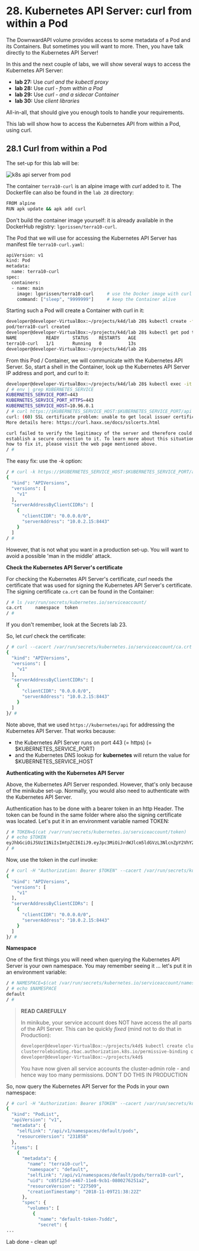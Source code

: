 # 28. Kubernetes API Server: curl from within a Pod 

The DownwardAPI volume provides access to some metadata of a Pod and its Containers. But sometimes you will want to more. Then, you have talk directly to the Kubernetes API Server!

In this and the next couple of labs, we will show several ways to access the Kubernetes API Server:

- **lab 27:** Use *curl and the kubectl proxy*
- **lab 28:** Use *curl - from within a Pod*
- **lab 29:** Use *curl - and a sidecar Container*
- **lab 30:** Use *client libraries*

All-in-all, that should give you enough tools to handle your requirements.

This lab will show how to access the Kubernetes API from within a Pod, using curl.

## 28.1 Curl from within a Pod 

The set-up for this lab will be:

![k8s api server from pod](img/lab28-kubernetes-api-server-from-pod.png)

The container `terra10-curl` is an alpine image with *curl*  added to it. The Dockerfile can also be found in the `lab 28` directory:

```bash
FROM alpine
RUN apk update && apk add curl
```

Don't build the container image yourself: it is already available in the DockerHub registry: `lgorissen/terra10-curl`.

The Pod that we will use for accessing the Kubernetes API Server has manifest file `terra10-curl.yaml`:

```bash
apiVersion: v1
kind: Pod
metadata:
  name: terra10-curl
spec:
  containers:
  - name: main
    image: lgorissen/terra10-curl     # use the Docker image with curl
    command: ["sleep", "9999999"]     # keep the Container alive
```

Starting such a Pod will create a Container with curl in it:

```bash
developer@developer-VirtualBox:~/projects/k4d/lab 28$ kubectl create -f terra10-curl.yaml 
pod/terra10-curl created
developer@developer-VirtualBox:~/projects/k4d/lab 28$ kubectl get pod terra10-curl 
NAME           READY     STATUS    RESTARTS   AGE
terra10-curl   1/1       Running   0          13s
developer@developer-VirtualBox:~/projects/k4d/lab 28$
```

From this Pod / Container, we will communicate with the Kubernetes API Server.
So, start a shell in the Container, look up the Kubernetes API Server IP address and port, and curl to it:

```bash
developer@developer-VirtualBox:~/projects/k4d/lab 28$ kubectl exec -it terra10-curl /bin/sh
/ # env | grep KUBERNETES_SERVICE
KUBERNETES_SERVICE_PORT=443
KUBERNETES_SERVICE_PORT_HTTPS=443
KUBERNETES_SERVICE_HOST=10.96.0.1
/ # curl https://$KUBERNETES_SERVICE_HOST:$KUBERNETES_SERVICE_PORT/api
curl: (60) SSL certificate problem: unable to get local issuer certificate
More details here: https://curl.haxx.se/docs/sslcerts.html

curl failed to verify the legitimacy of the server and therefore could not
establish a secure connection to it. To learn more about this situation and
how to fix it, please visit the web page mentioned above.
/ # 
```

The easy fix: use the *-k* option:

```bash
/ # curl -k https://$KUBERNETES_SERVICE_HOST:$KUBERNETES_SERVICE_PORT/api
{
  "kind": "APIVersions",
  "versions": [
    "v1"
  ],
  "serverAddressByClientCIDRs": [
    {
      "clientCIDR": "0.0.0.0/0",
      "serverAddress": "10.0.2.15:8443"
    }
  ]
/ #
```

However, that is not what you want in a production set-up. You will want to avoid a possible 'man in the middle' attack. 

**Check the Kubernetes API Server's certificate**

For checking the Kubernetes API Server's certificate, *curl* needs the certificate that was used for signing the Kubernetes API Server's certificate. The signing certificate `ca.crt` can be found in the Container:

```bash
/ # ls /var/run/secrets/kubernetes.io/serviceaccount/
ca.crt     namespace  token
/ #
```
If you don't remember, look at the Secrets lab 23.

So, let *curl* check the certificate:

```bash
/ # curl --cacert /var/run/secrets/kubernetes.io/serviceaccount/ca.crt https://kubernetes/api
{
  "kind": "APIVersions",
  "versions": [
    "v1"
  ],
  "serverAddressByClientCIDRs": [
    {
      "clientCIDR": "0.0.0.0/0",
      "serverAddress": "10.0.2.15:8443"
    }
  ]
}/ # 

```
Note above, that we used `https://kubernetes/api` for addressing the Kubernetes API Server. That works because:

- the Kubernetes API Server runs on port 443 (= https) (= $KUBERNETES\_SERVICE\_PORT)
- and the Kubernetes DNS lookup for **kubernetes** will return the value for $KUBERNETES\_SERVICE\_HOST

**Authenticating with the Kubernetes API Server**

Above, the Kubernetes API Server responded. However, that's only because of the minikube set-up. Normally, you would also need to authenticate with the Kubernetes API Server.

Authentication has to be done with a bearer token in an http Header. The token can be found in the same folder where also the signing certificate was located. Let's put it in an environment variable named TOKEN:

```bash
/ # TOKEN=$(cat /var/run/secrets/kubernetes.io/serviceaccount/token)
/ # echo $TOKEN
eyJhbGciOiJSUzI1NiIsImtpZCI6IiJ9.eyJpc3MiOiJrdWJlcm5ldGVzL3NlcnZpY2VhY2NvdW50Iiwia3ViZXJuZXRlcy5pby9zZXJ2aWNlYWNjb3VudC9uYW1lc3BhY2UiOiJkZWZhdWx0Iiwia3ViZXJuZXRlcy5pby9zZXJ2aWNlYWNjb3VudC9zZWNyZXQubmFtZSI6ImRlZmF1bHQtdG9rZW4tN3NkZHoiLCJrdWJlcm5ldGVzLmlvL3NlcnZpY2VhY2NvdW50L3NlcnZpY2UtYWNjb3VudC5uYW1lIjoiZGVmYXVsdCIsImt1YmVybmV0ZXMuaW8vc2VydmljZWFjY291bnQvc2VydmljZS1hY2NvdW50LnVpZCI6ImU2Njg0ODRkLWM5NDEtMTFlOC1hZjViLTA4MDAyNzYyNTFhMiIsInN1YiI6InN5c3RlbTpzZXJ2aWNlYWNjb3VudDpkZWZhdWx0OmRlZmF1bHQifQ.LZZd7nEKYzAh46yPoj757ILL8k05IXCLZwAYV3mIHdiQLgXgfKPSHM4iosAk11Y_f3MdQeKGBfmoR_Cmpkiimdgtw68dFQd7f_Dc6tyKOcjpbdLrWnHr3zjTweqGAG_hbuDWZNZa6yoSPYe1MWTDRC-21Bx1dsi55mkGfVhIEaOpE73DmdPdd0jOiH18XKRaYN5zqoMICazwFQjKU4hsxAxD_ZavweCpEvGy6cnhATlyjgM_Yt2MKeGKb2oejsm_BNKeZySx4YmyjKUO6aEEksal5mLAeIRSD-FGqntcBLj5Bfv8PmnGlHdWAgSbCJV8ElLhFjheuFcuoKdy4hpUJw
/ #
```

Now, use the token in the *curl* invoke:

```bash
/ # curl -H "Authorization: Bearer $TOKEN" --cacert /var/run/secrets/kubernetes.io/serviceaccount/ca.crt https://kubernetes/api
{
  "kind": "APIVersions",
  "versions": [
    "v1"
  ],
  "serverAddressByClientCIDRs": [
    {
      "clientCIDR": "0.0.0.0/0",
      "serverAddress": "10.0.2.15:8443"
    }
  ]
}/ #
```

**Namespace**

One of the first things you will need when querying the Kubernetes API Server is your own namespace. You may remember seeing it ... let's put it in an environment variable:

```bash
/ # NAMESPACE=$(cat /var/run/secrets/kubernetes.io/serviceaccount/namespace)
/ # echo $NAMESPACE
default
/ #
```

> **READ CAREFULLY**
>
> In minikube, your service account does NOT have access the all parts of the API Server.
> This can be quickly *fixed* (mind not to do that in Production):
>
> ```bash
> developer@developer-VirtualBox:~/projects/k4d$ kubectl create clusterrolebinding permissive-binding --clusterrole=cluster-admin --group=system:serviceaccounts
> clusterrolebinding.rbac.authorization.k8s.io/permissive-binding created
> developer@developer-VirtualBox:~/projects/k4d$
> ```
> You have now given all service accounts the cluster-admin role - and hence way too many
> permissions. DON'T DO THIS IN PRODUCTION



So, now query the Kubernetes API Server for the Pods in your own namespace:

```bash
/ # curl -H "Authorization: Bearer $TOKEN" --cacert /var/run/secrets/kubernetes.io/serviceaccount/ca.crt https://kubernetes/api/v1/namespaces/$NAMESPACE/pods
{
  "kind": "PodList",
  "apiVersion": "v1",
  "metadata": {
    "selfLink": "/api/v1/namespaces/default/pods",
    "resourceVersion": "231858"
  },
  "items": [
    {
      "metadata": {
        "name": "terra10-curl",
        "namespace": "default",
        "selfLink": "/api/v1/namespaces/default/pods/terra10-curl",
        "uid": "c85f125d-e467-11e8-9cb1-0800276251a2",
        "resourceVersion": "227509",
        "creationTimestamp": "2018-11-09T21:38:22Z"
      },
      "spec": {
        "volumes": [
          {
            "name": "default-token-7sddz",
            "secret": {
...
```

Lab done - clean up!
